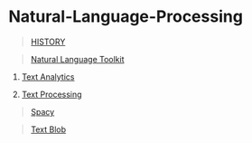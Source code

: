 # Natural-Language-Processing

>[HISTORY](https://github.com/abhishek96negi/Natural-Language-Processing/blob/master/NLP%20HISTORY/NLP%20history.ipynb)

>[Natural Language Toolkit](https://github.com/abhishek96negi/Natural-Language-Processing/tree/master/NLTK)
  
  1. [Text Analytics](https://github.com/abhishek96negi/Natural-Language-Processing/blob/master/NLTK/Text%20Analytics.ipynb)
  
  2. [Text Processing](https://github.com/abhishek96negi/Natural-Language-Processing/blob/master/NLTK/Text%20Processing%20in%20NLP.ipynb)

>[Spacy](https://github.com/abhishek96negi/Natural-Language-Processing/blob/master/Spacy/SpaCy.ipynb)

>[Text Blob](https://github.com/abhishek96negi/Natural-Language-Processing/blob/master/Text%20Blob/Text%20Blob.ipynb)
